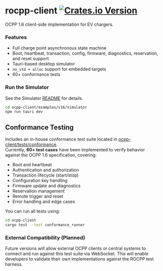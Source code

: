 # rocpp-client [![Crates.io Version](https://img.shields.io/crates/v/rocpp_client)](https://crates.io/crates/rocpp_client)



OCPP 1.6 client-side implementation for EV chargers.

### Features

- Full charge point asynchronous state machine
- Boot, heartbeat, transaction, config, firmware, diagnostics, reservation, and reset support
- Tauri-based desktop simulator
- `no_std + alloc` support for embedded targets
- 60+ conformance tests

### Run the Simulator
See the Simulator [README](./examples/v16/simulator/README.md) for details.
```sh
cd ocpp-client/examples/v16/simulator
npm run tauri dev
```

## Conformance Testing

Includes an in-house conformance test suite located in [ocpp-client/tests/conformance](./tests/).  
Currently, **60+ test cases** have been implemented to verify behavior against the OCPP 1.6 specification, covering:

- Boot and heartbeat
- Authentication and authorization
- Transaction lifecycle (start/stop)
- Configuration key handling
- Firmware update and diagnostics
- Reservation management
- Remote trigger and reset
- Error handling and edge cases

You can run all tests using:

```sh
cd ocpp-client
cargo test --test conformance_runner
```

### External Compatibility (Planned)
Future versions will allow external OCPP clients or central systems to connect and run against this test suite via WebSocket.
This will enable developers to validate their own implementations against the ROCPP test harness.